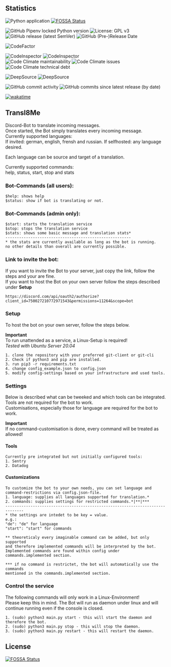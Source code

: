## Statistics
![Python application](https://github.com/noctua84/Transl8Me/workflows/Python%20application/badge.svg) [![FOSSA Status](https://app.fossa.com/api/projects/git%2Bgithub.com%2Fnoctua84%2FTransl8Me.svg?type=shield)](https://app.fossa.com/projects/git%2Bgithub.com%2Fnoctua84%2FTransl8Me?ref=badge_shield)
 

![GitHub Pipenv locked Python version](https://img.shields.io/github/pipenv/locked/python-version/noctua84/transl8me)
![License: GPL v3](https://img.shields.io/badge/License-GPLv3-blue.svg)  
![GitHub release (latest SemVer)](https://img.shields.io/github/v/release/noctua84/transl8me)
![GitHub (Pre-)Release Date](https://img.shields.io/github/release-date-pre/noctua84/transl8me)  

![CodeFactor](https://www.codefactor.io/repository/github/noctua84/transl8me/badge)  

![CodeInspector](https://www.code-inspector.com/project/12992/status/svg)
![CodeInspector](https://www.code-inspector.com/project/12992/score/svg)  
![Code Climate maintainability](https://img.shields.io/codeclimate/maintainability/noctua84/Transl8Me)
![Code Climate issues](https://img.shields.io/codeclimate/issues/noctua84/Transl8Me)
![Code Climate technical debt](https://img.shields.io/codeclimate/tech-debt/noctua84/Transl8Me)  

![DeepSource](https://deepsource.io/gh/noctua84/Transl8Me.svg/?label=active+issues&show_trend=true)
![DeepSource](https://deepsource.io/gh/noctua84/Transl8Me.svg/?label=resolved+issues&show_trend=true)  

![GitHub commit activity](https://img.shields.io/github/commit-activity/y/noctua84/transl8me)
![GitHub commits since latest release (by date)](https://img.shields.io/github/commits-since/noctua84/transl8me/latest)
  
[![wakatime](https://wakatime.com/badge/github/noctua84/Transl8Me.svg)](https://wakatime.com/badge/github/noctua84/Transl8Me)

## Transl8Me

Discord-Bot to translate incoming messages.  
Once started, the Bot simply translates every incoming message.  
Currently supported languages:  
If invited: german, english, frensh and russian.
If selfhosted: any language desired.

Each language can be source and target of a translation.

Currently supported commands:  
help, status, start, stop and stats

### Bot-Commands (all users):

```
$help: shows help
$status: show if bot is translating or not.
```

### Bot-Commands (admin only):  
```
$start: starts the translation service
$stop: stops the translation service
$stats: shows some basic message and translation stats*
-------------------------------------------------------
* the stats are currently available as long as the bot is running.  
no other details than overall are currently possible.
```

### Link to invite the bot:

If you want to invite the Bot to your server, just copy the link, follow the steps and your are fine.  
If you want to host the Bot on your own server follow the steps described under **Setup**

```
https://discord.com/api/oauth2/authorize?client_id=750027210772971543&permissions=11264&scope=bot
```

### Setup

To host the bot on your own server, follow the steps below.

**Important**  
To run unattended as a service, a Linux-Setup is required!  
_Tested with Ubuntu Server 20.04_

```
1. clone the repository with your preferred git-client or git-cli
2. Check if python3 and pip are installed.
3. run pip3 -r requirements.txt
4. change config_example.json to config.json
5. modify config-settings based on your infrastructure and used tools.
```

### Settings
Below is described what can be tweeked and which tools can be integrated.  
Tools are not required for the bot to work.  
Customisations, especially those for language are required for the bot to work.

**Important**  
If no command-customisation is done, every command will be treated as allowed! 

#### Tools
```
Currently pre integrated but not initially configured tools:
1. Sentry
2. Datadog
```

#### Customizations
```
To customize the bot to your own needs, you can set language and command-restrictions via config.json-file.
1. language: supplies all languages supported for translation.*
2. commands: supplies settings for restricted commands.*|**|***
------------------------------------------------------------------------------
* the settings are intedet to be key = value.
e.g.:  
"de": "de" for language  
"start": "start" for commands

** theoreticaly every imaginable command can be added, but only supported
and therefore implemented commands will be interpreted by the bot.
Implemented commands are found within config under commands.implemented section.

*** if no command is restrictet, the bot will automatically use the commands 
mentioned in the commands.implemented section.
```

### Control the service

The following commands will only work in a Linux-Environment!  
Please keep this in mind.
The Bot will run as daemon under linux and will continue running even if the console is closed.

```
1. (sudo) python3 main.py start - this will start the daemon and therefore the bot.
2. (sudo) python3 main.py stop - this will stop the daemon.
3. (sudo) python3 main.py restart - this will restart the daemon.
```


## License
[![FOSSA Status](https://app.fossa.com/api/projects/git%2Bgithub.com%2Fnoctua84%2FTransl8Me.svg?type=large)](https://app.fossa.com/projects/git%2Bgithub.com%2Fnoctua84%2FTransl8Me?ref=badge_large)